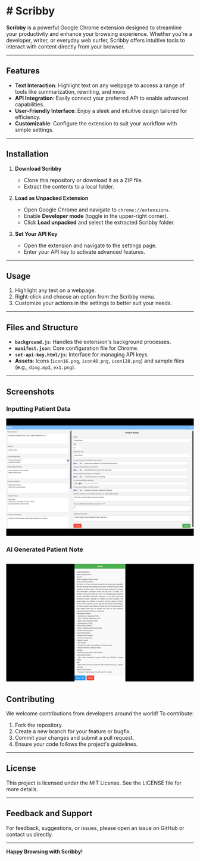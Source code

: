 # # Scribby

**Scribby** is a powerful Google Chrome extension designed to streamline your productivity and enhance your browsing experience. Whether you're a developer, writer, or everyday web surfer, Scribby offers intuitive tools to interact with content directly from your browser.

---

## Features

- **Text Interaction**: Highlight text on any webpage to access a range of tools like summarization, rewriting, and more.
- **API Integration**: Easily connect your preferred API to enable advanced capabilities.
- **User-Friendly Interface**: Enjoy a sleek and intuitive design tailored for efficiency.
- **Customizable**: Configure the extension to suit your workflow with simple settings.

---

## Installation

1. **Download Scribby**
   - Clone this repository or download it as a ZIP file.
   - Extract the contents to a local folder.

2. **Load as Unpacked Extension**
   - Open Google Chrome and navigate to `chrome://extensions`.
   - Enable **Developer mode** (toggle in the upper-right corner).
   - Click **Load unpacked** and select the extracted Scribby folder.

3. **Set Your API Key**
   - Open the extension and navigate to the settings page.
   - Enter your API key to activate advanced features.

---

## Usage

1. Highlight any text on a webpage.
2. Right-click and choose an option from the Scribby menu.
3. Customize your actions in the settings to better suit your needs.

---

## Files and Structure

- **`background.js`**: Handles the extension's background processes.
- **`manifest.json`**: Core configuration file for Chrome.
- **`set-api-key.html/js`**: Interface for managing API keys.
- **Assets**: Icons (`icon16.png`, `icon48.png`, `icon128.png`) and sample files (e.g., `ding.mp3`, `ex1.png`).

---

## Screenshots



### Inputting Patient Data
![Text Highlight](scribby_fillingnotes.png)

### AI Generated Patient Note
![Scribby Toolbar](scribby.png)
---

## Contributing

We welcome contributions from developers around the world! To contribute:

1. Fork the repository.
2. Create a new branch for your feature or bugfix.
3. Commit your changes and submit a pull request.
4. Ensure your code follows the project's guidelines.

---

## License

This project is licensed under the MIT License. See the LICENSE file for more details.

---

## Feedback and Support

For feedback, suggestions, or issues, please open an issue on GitHub or contact us directly.

---

**Happy Browsing with Scribby!**

